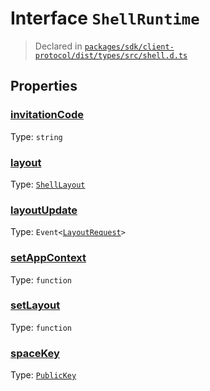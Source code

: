 # Interface `ShellRuntime`
> Declared in [`packages/sdk/client-protocol/dist/types/src/shell.d.ts`]()



## Properties
### [invitationCode]()
Type: <code>string</code>

### [layout]()
Type: <code>[ShellLayout](/api/@dxos/react-client/enums#ShellLayout)</code>

### [layoutUpdate]()
Type: <code>Event&lt;[LayoutRequest](/api/@dxos/react-client/interfaces/LayoutRequest)&gt;</code>

### [setAppContext]()
Type: <code>function</code>

### [setLayout]()
Type: <code>function</code>

### [spaceKey]()
Type: <code>[PublicKey](/api/@dxos/react-client/classes/PublicKey)</code>
